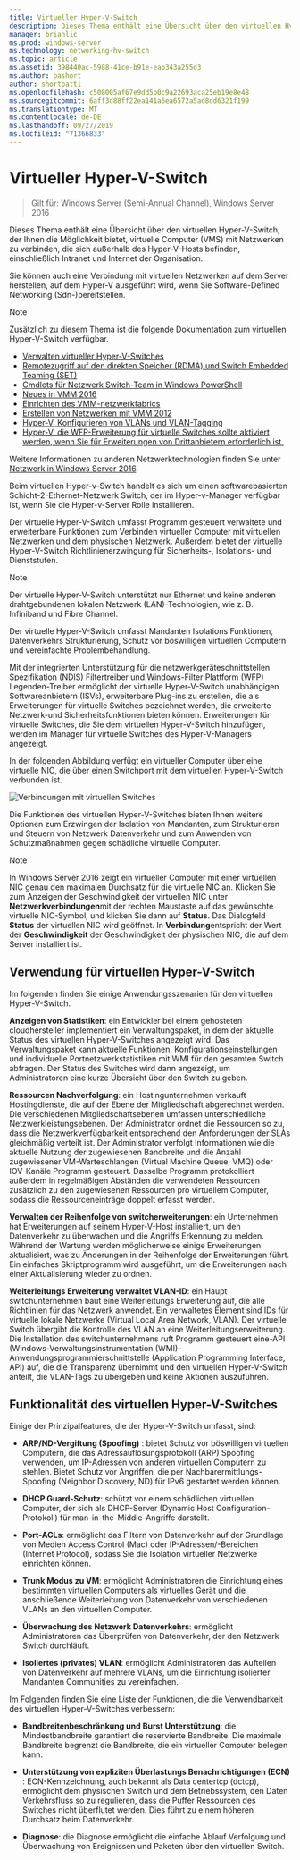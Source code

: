 ```yaml
---
title: Virtueller Hyper-V-Switch
description: Dieses Thema enthält eine Übersicht über den virtuellen Hyper-V-Switch in Windows Server 2016.
manager: brianlic
ms.prod: windows-server
ms.technology: networking-hv-switch
ms.topic: article
ms.assetid: 398440ac-5988-41ce-b91e-eab343a255d3
ms.author: pashort
author: shortpatti
ms.openlocfilehash: c508005af67e9dd5b0c9a22693aca25eb19e8e48
ms.sourcegitcommit: 6aff3d88ff22ea141a6ea6572a5ad8dd6321f199
ms.translationtype: MT
ms.contentlocale: de-DE
ms.lasthandoff: 09/27/2019
ms.locfileid: "71366833"
---
```

# <a name="hyper-v-virtual-switch"></a>Virtueller Hyper-V-Switch

>Gilt für: Windows Server (Semi-Annual Channel), Windows Server 2016

Dieses Thema enthält eine Übersicht über den virtuellen Hyper-V-Switch, der Ihnen die Möglichkeit bietet, virtuelle Computer \(VMS\) mit Netzwerken zu verbinden, die sich außerhalb des Hyper\-V-Hosts befinden, einschließlich Intranet und Internet der Organisation. 

Sie können auch eine Verbindung mit virtuellen Netzwerken auf dem Server herstellen, auf dem Hyper\-V ausgeführt wird, wenn Sie Software-Defined Networking \(Sdn-\)bereitstellen.

> [!NOTE]  
> Zusätzlich zu diesem Thema ist die folgende Dokumentation zum virtuellen Hyper-V-Switch verfügbar.  
>   
> - [Verwalten virtueller Hyper-V-Switches](Manage-Hyper-V-Virtual-Switch.md) 
> - [Remotezugriff auf den direkten Speicher (RDMA) und Switch Embedded Teaming (SET)](RDMA-and-Switch-Embedded-Teaming.md)
> - [Cmdlets für Netzwerk Switch-Team in Windows PowerShell](https://technet.microsoft.com/library/jj553812.aspx)
> - [Neues in VMM 2016](https://docs.microsoft.com/system-center/vmm/whats-new#networking)
> - [Einrichten des VMM-netzwerkfabrics](https://docs.microsoft.com/system-center/vmm/manage-networks)
> - [Erstellen von Netzwerken mit VMM 2012](https://social.technet.microsoft.com/wiki/contents/articles/3140.create-networks-with-vmm-2012.aspx)  
> - [Hyper-V: Konfigurieren von VLANs und VLAN-Tagging](https://social.technet.microsoft.com/wiki/contents/articles/1306.hyper-v-configure-vlans-and-vlan-tagging.aspx)  
> - [Hyper-V: die WFP-Erweiterung für virtuelle Switches sollte aktiviert werden, wenn Sie für Erweiterungen von Drittanbietern erforderlich ist.](https://social.technet.microsoft.com/wiki/contents/articles/13071.hyper-v-the-wfp-virtual-switch-extension-should-be-enabled-if-it-is-required-by-third-party-extensions.aspx)
>
> Weitere Informationen zu anderen Netzwerktechnologien finden Sie unter [Netzwerk in Windows Server 2016](https://docs.microsoft.com/windows-server/networking/networking).
  
Beim virtuellen Hyper\-v-Switch handelt es sich um einen softwarebasierten Schicht-2-Ethernet-Netzwerk Switch, der im Hyper\-v-Manager verfügbar ist, wenn Sie die Hyper\-v-Server Rolle installieren.

Der virtuelle Hyper-V-Switch umfasst Programm gesteuert verwaltete und erweiterbare Funktionen zum Verbinden virtueller Computer mit virtuellen Netzwerken und dem physischen Netzwerk. Außerdem bietet der virtuelle Hyper-V-Switch Richtlinienerzwingung für Sicherheits-, Isolations- und Dienststufen.  
  
> [!NOTE]  
> Der virtuelle Hyper-V-Switch unterstützt nur Ethernet und keine anderen drahtgebundenen lokalen Netzwerk (LAN)-Technologien, wie z. B. Infiniband und Fibre Channel.  
  
Der virtuelle Hyper-V-Switch umfasst Mandanten Isolations Funktionen, Datenverkehrs Strukturierung, Schutz vor böswilligen virtuellen Computern und vereinfachte Problembehandlung. 

Mit der integrierten Unterstützung für die netzwerkgeräteschnittstellen Spezifikation \(NDIS\) Filtertreiber und Windows-Filter Plattform \(WFP\) Legenden-Treiber ermöglicht der virtuelle Hyper-V-Switch unabhängigen Softwareanbietern \(ISVs\), erweiterbare Plug-ins zu erstellen, die als Erweiterungen für virtuelle Switches bezeichnet werden, die erweiterte Netzwerk-und Sicherheitsfunktionen bieten können. Erweiterungen für virtuelle Switches, die Sie dem virtuellen Hyper-V-Switch hinzufügen, werden im Manager für virtuelle Switches des Hyper-V-Managers angezeigt.
  
In der folgenden Abbildung verfügt ein virtueller Computer über eine virtuelle NIC, die über einen Switchport mit dem virtuellen Hyper-V-Switch verbunden ist.  
  
![Verbindungen mit virtuellen Switches](../media/Hyper-V-Virtual-Switch/Vswitch_01.jpg)  
  
Die Funktionen des virtuellen Hyper-V-Switches bieten Ihnen weitere Optionen zum Erzwingen der Isolation von Mandanten, zum Strukturieren und Steuern von Netzwerk Datenverkehr und zum Anwenden von Schutzmaßnahmen gegen schädliche virtuelle Computer.

>[!NOTE]
> In Windows Server 2016 zeigt ein virtueller Computer mit einer virtuellen NIC genau den maximalen Durchsatz für die virtuelle NIC an. Klicken Sie zum Anzeigen der Geschwindigkeit der virtuellen NIC unter **Netzwerkverbindungen**mit der rechten Maustaste auf das gewünschte virtuelle NIC-Symbol, und klicken Sie dann auf **Status**. Das Dialogfeld **Status** der virtuellen NIC wird geöffnet. In **Verbindung**entspricht der Wert der **Geschwindigkeit** der Geschwindigkeit der physischen NIC, die auf dem Server installiert ist.
  
## <a name="bkmk_apps"></a>Verwendung für virtuellen Hyper-V-Switch

Im folgenden finden Sie einige Anwendungsszenarien für den virtuellen Hyper-V-Switch.

**Anzeigen von Statistiken**: ein Entwickler bei einem gehosteten cloudhersteller implementiert ein Verwaltungspaket, in dem der aktuelle Status des virtuellen Hyper-V-Switches angezeigt wird. Das Verwaltungspaket kann aktuelle Funktionen, Konfigurationseinstellungen und individuelle Portnetzwerkstatistiken mit WMI für den gesamten Switch abfragen. Der Status des Switches wird dann angezeigt, um Administratoren eine kurze Übersicht über den Switch zu geben.  
  
**Ressourcen Nachverfolgung**: ein Hostingunternehmen verkauft Hostingdienste, die auf der Ebene der Mitgliedschaft abgerechnet werden. Die verschiedenen Mitgliedschaftsebenen umfassen unterschiedliche Netzwerkleistungsebenen. Der Administrator ordnet die Ressourcen so zu, dass die Netzwerkverfügbarkeit entsprechend den Anforderungen der SLAs gleichmäßig verteilt ist. Der Administrator verfolgt Informationen wie die aktuelle Nutzung der zugewiesenen Bandbreite und die Anzahl zugewiesener VM-Warteschlangen (Virtual Machine Queue, VMQ) oder IOV-Kanäle Programm gesteuert. Dasselbe Programm protokolliert außerdem in regelmäßigen Abständen die verwendeten Ressourcen zusätzlich zu den zugewiesenen Ressourcen pro virtuellem Computer, sodass die Ressourceneinträge doppelt erfasst werden.  
  
**Verwalten der Reihenfolge von switcherweiterungen**: ein Unternehmen hat Erweiterungen auf seinem Hyper-V-Host installiert, um den Datenverkehr zu überwachen und die Angriffs Erkennung zu melden. Während der Wartung werden möglicherweise einige Erweiterungen aktualisiert, was zu Änderungen in der Reihenfolge der Erweiterungen führt. Ein einfaches Skriptprogramm wird ausgeführt, um die Erweiterungen nach einer Aktualisierung wieder zu ordnen.  
  
**Weiterleitungs Erweiterung verwaltet VLAN-ID**: ein Haupt switchunternehmen baut eine Weiterleitungs Erweiterung auf, die alle Richtlinien für das Netzwerk anwendet. Ein verwaltetes Element sind IDs für virtuelle lokale Netzwerke (Virtual Local Area Network, VLAN). Der virtuelle Switch übergibt die Kontrolle des VLAN an eine Weiterleitungserweiterung. Die Installation des switchunternehmens ruft Programm gesteuert eine-API (Windows-Verwaltungsinstrumentation (WMI)-Anwendungsprogrammierschnittstelle (Application Programming Interface, API) auf, die die Transparenz übernimmt und den virtuellen Hyper-V-Switch anteilt, die VLAN-Tags zu übergeben und keine Aktionen auszuführen.  
  
## <a name="bkmk_func"></a>Funktionalität des virtuellen Hyper-V-Switches
 
Einige der Prinzipalfeatures, die der Hyper-V-Switch umfasst, sind:  
  
-   **ARP/ND-Vergiftung (Spoofing)** : bietet Schutz vor böswilligen virtuellen Computern, die das Adressauflösungsprotokoll (ARP) Spoofing verwenden, um IP-Adressen von anderen virtuellen Computern zu stehlen. Bietet Schutz vor Angriffen, die per Nachbarermittlungs-Spoofing (Neighbor Discovery, ND) für IPv6 gestartet werden können.  
  
-   **DHCP Guard-Schutz**: schützt vor einem schädlichen virtuellen Computer, der sich als DHCP-Server (Dynamic Host Configuration-Protokoll) für man-in-the-Middle-Angriffe darstellt.  
  
-   **Port-ACLs**: ermöglicht das Filtern von Datenverkehr auf der Grundlage von Medien Access Control (Mac) oder IP-Adressen/-Bereichen (Internet Protocol), sodass Sie die Isolation virtueller Netzwerke einrichten können.  
  
-   **Trunk Modus zu VM**: ermöglicht Administratoren die Einrichtung eines bestimmten virtuellen Computers als virtuelles Gerät und die anschließende Weiterleitung von Datenverkehr von verschiedenen VLANs an den virtuellen Computer.  
  
-   **Überwachung des Netzwerk Datenverkehrs**: ermöglicht Administratoren das Überprüfen von Datenverkehr, der den Netzwerk Switch durchläuft.  
  
-   **Isoliertes (privates) VLAN**: ermöglicht Administratoren das Aufteilen von Datenverkehr auf mehrere VLANs, um die Einrichtung isolierter Mandanten Communities zu vereinfachen.  
  
Im Folgenden finden Sie eine Liste der Funktionen, die die Verwendbarkeit des virtuellen Hyper-V-Switches verbessern:  
  
-   **Bandbreitenbeschränkung und Burst Unterstützung**: die Mindestbandbreite garantiert die reservierte Bandbreite. Die maximale Bandbreite begrenzt die Bandbreite, die ein virtueller Computer belegen kann.  
  
-   **Unterstützung von expliziten Überlastungs Benachrichtigungen (ECN)** : ECN-Kennzeichnung, auch bekannt als Data centertcp (dctcp), ermöglicht dem physischen Switch und dem Betriebssystem, den Daten Verkehrsfluss so zu regulieren, dass die Puffer Ressourcen des Switches nicht überflutet werden. Dies führt zu einem höheren Durchsatz beim Datenverkehr.  
  
-   **Diagnose**: die Diagnose ermöglicht die einfache Ablauf Verfolgung und Überwachung von Ereignissen und Paketen über den virtuellen Switch.
